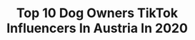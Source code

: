 ---
title: Top 10 Dog Owners TikTok Influencers In Austria In 2020
description: >-
  Find top dog owners TikTok influencers in Austria in 2020. Most popular hashtags: #funny #joke #duett #coronatime.
platform: TikTok
profiles:
  - username: "melxble"
    fullname: >-
      ish ya girl mel
    location: "Austria"
    followers: 110869
    engagement: 2345
    commentsToLikes: 0.041832
    id: ck9e31oi8hihd0j78i5yuqfpm
    verified: false
    hashtags: "#pianoplayer, #btsposters, #mirrorchallenge, #duet"
  - username: "itsdanielstrauss"
    fullname: >-
      Daniel Strauss
    location: "Austria"
    followers: 39131
    engagement: 949
    commentsToLikes: 0.020267
    id: ckaicxcsjm94q0i78d46bls9i
    verified: false
    hashtags: "#shootingtime, #foryouppage, #blueyes, #trust"
  - username: "skysportaustria"
    fullname: >-
      skysportaustria
    location: "Austria"
    followers: 13926
    engagement: 878
    commentsToLikes: 0.023192
    id: cka6bl1uh0nrb0i78di1yilif
    verified: true
    hashtags: "#skybuli, #fcbayern, #championsleague, #mountains"
  - username: "nadinechristine__"
    fullname: >-
      Nadine
    location: "Austria"
    followers: 221543
    engagement: 473
    commentsToLikes: 0.018196
    id: ck900b704abzz0j78v3lzs2qi
    verified: false
    hashtags: "#bestof, #couple, #hairmakeover, #hogwarts"
  - username: "marikathi16"
    fullname: >-
      Marikathi
    location: "Austria"
    followers: 64143
    engagement: 1236
    commentsToLikes: 0.009308
    id: cka6o4fdne1kn0i78b69l94ds
    verified: false
    hashtags: "#shorty, #ebay, #microgreens, #flighthouse"
  - username: "goldenheaven"
    fullname: >-
      goldenheaven
    location: "Austria"
    followers: 53420
    engagement: 1019
    commentsToLikes: 0.009257
    id: cka0ywf3yd37e0i78q0sxrbi1
    verified: false
    hashtags: "#puppie, #dafuq, #vineyards, #hundehaufen"
  - username: "marcusolin1"
    fullname: >-
      Marcusolin
    location: "Austria"
    followers: 2213
    engagement: 1718
    commentsToLikes: 0.114590
    id: ck9ke9p2bxytg0j788jbd3nb9
    verified: false
    hashtags: "#marschmallow, #hochzeit, #joke, #dog"
  - username: "susi_temmer"
    fullname: >-
      Susi Temmer
    location: "Austria"
    followers: 287564
    engagement: 1527
    commentsToLikes: 0.023502
    id: ck80oqehaj8y70j786tdz81pm
    verified: false
    hashtags: "#neuewimpern, #goviral, #wahrheit, #malakoff"
  - username: "mirimarly88"
    fullname: >-
      mirimarly88
    location: "Austria"
    followers: 29508
    engagement: 908
    commentsToLikes: 0.028988
    id: cka62taks1cuj0i78oauiysmg
    verified: false
    hashtags: "#quarant, #happyathome, #aftermycoffee, #ecosphere"
  - username: "laurafalquez"
    fullname: >-
      Laura Falquez
    location: "Austria"
    followers: 19321
    engagement: 708
    commentsToLikes: 0.058281
    id: ckadb353el7oq0i78fc5gcfqw
    verified: false
    hashtags: "#beautyfull, #godbless, #casadepapel, #disneychannel"
---
